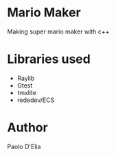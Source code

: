 # Mario Maker

Making super mario maker with c++

# Libraries used

- Raylib
- Gtest
- tmxlite
- rededev/ECS

# Author

Paolo D'Elia